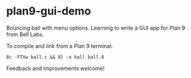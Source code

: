 # plan9-gui-demo
Bouncing ball with menu options. Learning to write a GUI app for Plan 9 from Bell Labs.

To compile and link from a Plan 9 terminal:

`8c -FTVw ball.c && 8l -o ball ball.8`

Feedback and improvements welcome!
